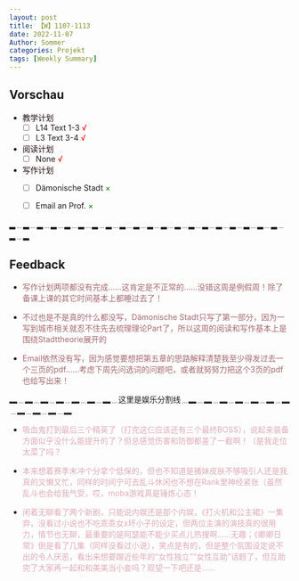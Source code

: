 ```yaml
---
layout: post
title: 【W】1107-1113
date: 2022-11-07
Author: Sommer
categories: Projekt
tags: [Weekly Summary]
--- 
```


## Vorschau
 
- <font style="background:#fcf2f4">教学计划</font>
  - [ ] L14 Text 1-3 <font color=red>√</font>
  - [ ] L3 Text 3-4 <font color=red>√</font>
- <font style="background:#fcf2f4">阅读计划</font>
  - [ ] None <font color=red>√</font>
- <font style="background:#fcf2f4">写作计划</font>
  - [ ] Dämonische Stadt <font color=green>×</font>
  - [ ] Email an Prof. <font color=green>×</font>
  

▂﹍▂﹍▂﹍▂﹍▂﹍▂﹍▂﹍▂﹍▂﹍▂﹍▂﹍▂﹍▂﹍▂﹍▂﹍▂﹍▂﹍▂﹍▂﹍▂﹍▂﹍▂

## Feedback

- <font style="color:#a66870">写作计划两项都没有完成……这肯定是不正常的……没错这周是例假周！除了备课上课的其它时间基本上都睡过去了！</font>

- <font style="color:#a66870">不过也是不是真的什么都没写，Dämonische Stadt只写了第一部分，因为一写到城市相关就忍不住先去梳理理论Part了，所以这周的阅读和写作基本上是围绕Stadttheorie展开的</font>

- <font style="color:#a66870">Email依然没有写，因为感觉要想把第五章的思路解释清楚我至少得发过去一个三页的pdf……考虑下周先问选词的问题吧，或者就努努力把这个3页的pdf也给写出来！</font>

▂﹍▂﹍▂﹍▂﹍▂﹍▂﹍▂﹍这里是娱乐分割线﹍▂﹍▂﹍▂﹍▂﹍▂﹍▂﹍▂﹍▂﹍▂﹍▂﹍▂

- <font style="color:#dfabb9">吸血鬼打到最后三个精英了（打完这仨应该还有三个最终BOSS），说起来装备方面似乎没什么能提升的了？但总感觉伤害和防御都差了一截啊！（是我走位太菜了吗？</font>

- <font style="color:#dfabb9">本来想着赛季末冲个分拿个低保的，但也不知道是猪妹皮肤不够吸引人还是我真的又懒又忙，同样的时间宁可去乱斗休闲也不想在Rank里神经紧张（虽然乱斗也会给我气受，哎，moba游戏真是锤炼心态！</font>

- <font style="color:#dfabb9">闲着无聊看了两个新剧，只能说内娱还是那个内娱，《打火机和公主裙》一集弃，没看过小说也不吃乖乖女x坏小子的设定，但两位主演的演技真的很用力，情节也无聊，最重要的是阿瑟能不能少买点儿热搜啊……无趣；《卿卿日常》倒是看了几集（同样没看过小说），笑点是有的，但是整个氛围设定说不出的令人厌恶，看出来想要蹭近些年的“女性独立”“女性互助”话题了，但互助完了大家再一起和和美美当小妾吗？观望一下吧还是……</font>
